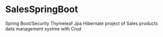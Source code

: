 # SalesSpringBoot
Spring Boot/Security Thymeleaf Jpa Hibernate project of Sales products data management systme with Crud
